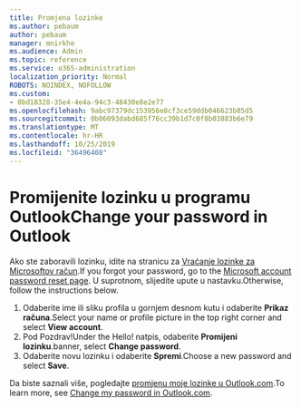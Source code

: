 ```yaml
---
title: Promjena lozinke
ms.author: pebaum
author: pebaum
manager: mnirkhe
ms.audience: Admin
ms.topic: reference
ms.service: o365-administration
localization_priority: Normal
ROBOTS: NOINDEX, NOFOLLOW
ms.custom:
- 0bd18328-35e4-4e4a-94c3-48430e8e2e77
ms.openlocfilehash: 9abc97379dc153956e8cf3ce59ddb046623b85d5
ms.sourcegitcommit: 0b06093dabd685f76cc39b1d7c0f8b03883b6e79
ms.translationtype: MT
ms.contentlocale: hr-HR
ms.lasthandoff: 10/25/2019
ms.locfileid: "36496408"
---
```

# <a name="change-your-password-in-outlook"></a><span data-ttu-id="85774-102">Promijenite lozinku u programu Outlook</span><span class="sxs-lookup"><span data-stu-id="85774-102">Change your password in Outlook</span></span>

<span data-ttu-id="85774-103">Ako ste zaboravili lozinku, idite na stranicu za [Vraćanje lozinke za Microsoftov račun](https://go.microsoft.com/fwlink/p/?linkid=841909).</span><span class="sxs-lookup"><span data-stu-id="85774-103">If you forgot your password, go to the [Microsoft account password reset page](https://go.microsoft.com/fwlink/p/?linkid=841909).</span></span> <span data-ttu-id="85774-104">U suprotnom, slijedite upute u nastavku.</span><span class="sxs-lookup"><span data-stu-id="85774-104">Otherwise, follow the instructions below.</span></span>
  
1. <span data-ttu-id="85774-105">Odaberite ime ili sliku profila u gornjem desnom kutu i odaberite **Prikaz računa**.</span><span class="sxs-lookup"><span data-stu-id="85774-105">Select your name or profile picture in the top right corner and select **View account**.</span></span>
2. <span data-ttu-id="85774-106">Pod Pozdrav!</span><span class="sxs-lookup"><span data-stu-id="85774-106">Under the Hello!</span></span> <span data-ttu-id="85774-107">natpis, odaberite **Promijeni lozinku**.</span><span class="sxs-lookup"><span data-stu-id="85774-107">banner, select **Change password**.</span></span>
3. <span data-ttu-id="85774-108">Odaberite novu lozinku i odaberite **Spremi**.</span><span class="sxs-lookup"><span data-stu-id="85774-108">Choose a new password and select **Save**.</span></span>

<span data-ttu-id="85774-109">Da biste saznali više, pogledajte [promjenu moje lozinke u Outlook.com](https://support.office.com/article/2138d690-811c-4545-b2f3-e4dbe80c9735.aspx).</span><span class="sxs-lookup"><span data-stu-id="85774-109">To learn more, see [Change my password in Outlook.com](https://support.office.com/article/2138d690-811c-4545-b2f3-e4dbe80c9735.aspx).</span></span>